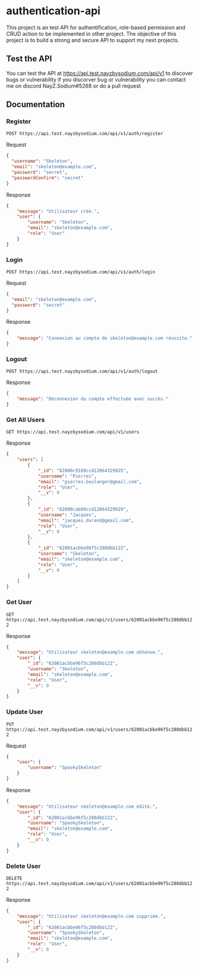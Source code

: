 # authentication-api
This project is an test API for authentification, role-based permission and CRUD action to be implemented in other project.
The objective of this project is to build a strong and secure API to support my next projects.
## Test the API
You can test the API at https://api.test.nayzbysodium.com/api/v1 to discover bugs or vulnerability if you discorver bug or vulnerability you can contact me on discord NayZ.Sodium#5268 or do a pull request
## Documentation
### Register
```POST https://api.test.nayzbysodium.com/api/v1/auth/register```

Request
```json
{
  "username": "Skeleton",
  "email": "skeleton@example.com",
  "password": "secret",
  "passwordConfirm": "secret"
}
```

Response
```json
{
    "message": "Utilisateur créé.",
    "user": {
        "username": "Skeleton",
        "email": "skeleton@example.com",
        "role": "User"
    }
}
```
### Login
```POST https://api.test.nayzbysodium.com/api/v1/auth/login```

Request
```json
{
  "email": "skeleton@example.com",
  "password": "secret"
}
```

Response
```json
{
    "message": "Connexion au compte de skeleton@example.com réussite."
}
```
### Logout
```POST https://api.test.nayzbysodium.com/api/v1/auth/logout```

Response
```json
{
    "message": "Déconnexion du compte effectuée avec succès."
}
```
### Get All Users
```GET https://api.test.nayzbysodium.com/api/v1/users```

Response
```json
{
    "users": [
        {
            "_id": "62000c9189ccd12064329925",
            "username": "Pierres",
            "email": "pierres.boulanger@gmail.com",
            "role": "User",
            "__v": 0
        },
        {
            "_id": "62000cab89ccd12064329929",
            "username": "Jacques",
            "email": "jacques.durand@gmail.com",
            "role": "User",
            "__v": 0
        },
        {
            "_id": "62001acbbe96f5c280dbb122",
            "username": "Skeleton",
            "email": "skeleton@example.com",
            "role": "User",
            "__v": 0
        }
    ]
}
```
### Get User
```GET https://api.test.nayzbysodium.com/api/v1/users/62001acbbe96f5c280dbb122```

Response
```json
{
    "message": "Utilisateur skeleton@example.com obtenue.",
    "user": {
        "_id": "62001acbbe96f5c280dbb122",
        "username": "Skeleton",
        "email": "skeleton@example.com",
        "role": "User",
        "__v": 0
    }
}
```
### Update User
```PUT https://api.test.nayzbysodium.com/api/v1/users/62001acbbe96f5c280dbb122```

Request
```json
{
    "user": {
        "username": "SpookySkeleton"
    }
}
```

Response
```json
{
    "message": "Utilisateur skeleton@example.com édité.",
    "user": {
        "_id": "62001acbbe96f5c280dbb122",
        "username": "SpookySkeleton",
        "email": "skeleton@example.com",
        "role": "User",
        "__v": 0
    }
}
```
### Delete User
```DELETE https://api.test.nayzbysodium.com/api/v1/users/62001acbbe96f5c280dbb122```

Response
```json
{
    "message": "Utilisateur skeleton@example.com supprimé.",
    "user": {
        "_id": "62001acbbe96f5c280dbb122",
        "username": "SpookySkeleton",
        "email": "skeleton@example.com",
        "role": "User",
        "__v": 0
    }
}
```
